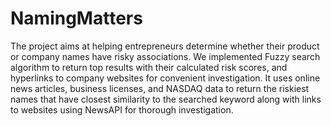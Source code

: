 # NamingMatters
The project aims at helping entrepreneurs determine whether their product or company names have risky associations. We implemented Fuzzy search algorithm to return top results with their calculated risk scores, and hyperlinks to company websites for convenient investigation. It uses online news articles, business licenses, and NASDAQ data to return the riskiest names that have closest similarity to the searched keyword along with links to websites using NewsAPI for thorough investigation.
